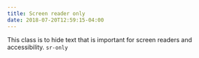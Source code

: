 ```yaml
---
title: Screen reader only
date: 2018-07-20T12:59:15-04:00
---
```


This class is to hide text that is important for screen readers and accessibility.
`sr-only`
